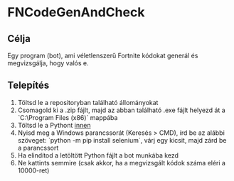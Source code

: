 # FNCodeGenAndCheck

## Célja
Egy program (bot), ami véletlenszerű Fortnite kódokat generál és megvizsgálja, hogy valós e.

## Telepítés

<ol>
  <li>Töltsd le a repositoryban található állományokat</li>
  <li>Csomagold ki a .zip fájlt, majd az abban található .exe fájlt helyezd át a `C:\Program Files (x86)` mappába</li>
  <li>Töltsd le a Pythont <a href="https://www.python.org/downloads/">innen</a></li>
  <li>Nyisd meg a Windows parancssorát (Keresés > CMD), írd be az alábbi szöveget: `python -m pip install selenium`, várj egy kicsit, majd zárd be a parancssort</li>
  <li>Ha elindítod a letöltött Python fájlt a bot munkába kezd</li>
  <li>Ne kattints semmire (csak akkor, ha a megvizsgált kódok száma eléri a 10000-ret)</li>
</ol>

